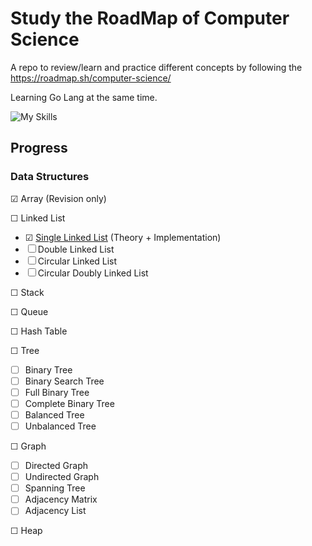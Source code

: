 # Study the RoadMap of Computer Science
A repo to review/learn and practice different concepts by following the https://roadmap.sh/computer-science/

Learning Go Lang at the same time.

![My Skills](https://skillicons.dev/icons?i=golang&theme=dark)

## Progress

### Data Structures

&#9745; Array (Revision only)

&#9744; Linked List
- &#9745; [Single Linked List](https://github.com/jeremydumais/Study_RoadMap_ComputerScience/tree/main/Linked%20List/README.md#single-linked-list) (Theory + Implementation)
- &#9744; Double Linked List
- &#9744; Circular Linked List
- &#9744; Circular Doubly Linked List

&#9744; Stack

&#9744; Queue

&#9744; Hash Table

&#9744; Tree
- &#9744; Binary Tree
- &#9744; Binary Search Tree
- &#9744; Full Binary Tree
- &#9744; Complete Binary Tree
- &#9744; Balanced Tree
- &#9744; Unbalanced  Tree

&#9744; Graph
- &#9744; Directed Graph
- &#9744; Undirected Graph
- &#9744; Spanning Tree
- &#9744; Adjacency Matrix
- &#9744; Adjacency List

&#9744; Heap
